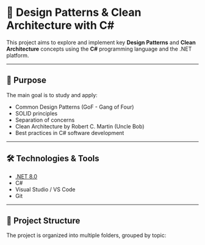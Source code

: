 # 🧱 Design Patterns & Clean Architecture with C#

This project aims to explore and implement key **Design Patterns** and **Clean Architecture** concepts using the **C#** programming language and the .NET platform.

---

## 🎯 Purpose

The main goal is to study and apply:

- Common Design Patterns (GoF - Gang of Four)
- SOLID principles
- Separation of concerns
- Clean Architecture by Robert C. Martin (Uncle Bob)
- Best practices in C# software development

---

## 🛠️ Technologies & Tools

- [.NET 8.0](https://dotnet.microsoft.com/)
- C#
- Visual Studio / VS Code
- Git

---

## 📐 Project Structure

The project is organized into multiple folders, grouped by topic:

